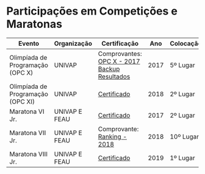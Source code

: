 # Participações em Competições e Maratonas

| Evento                            | Organização   | Certificação                                          | Ano  | Colocação |
| --------------------------------- | ------------- | ----------------------------------------------------- | ---- | --------- |
| Olimpíada de Programação (OPC X)  | UNIVAP        | Comprovantes:<br>[OPC X - 2017](https://www1.univap.br/wagner/Olimp2017.zip)<br>[Backup Resultados](Classificação-OPC2017.pdf)                                                              | 2017 | 5º Lugar  |
| Olimpíada de Programação (OPC XI) | UNIVAP        | [Certificado](Certificado-OPC2018.pdf)                | 2018 | 2º Lugar  |
| Maratona VI Jr.                   | UNIVAP E FEAU | [Certificado](Certificado-Maratona-2017.pdf)          | 2017 | 2º Lugar  |
| Maratona VII Jr.                  | UNIVAP E FEAU | Comprovante:<br>[Ranking - 2018](https://web.univap.br/maratona_programacao/edicoes_anteriores/2018/ranking_junior.php)                     | 2018 | 10º Lugar |
| Maratona VIII Jr.                 | UNIVAP E FEAU | [Certificado](Certificado-Maratona-2019.pdf)          | 2019 | 1º Lugar  |
